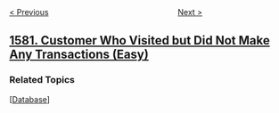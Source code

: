 <!--|This file generated by command(leetcode description); DO NOT EDIT.    |-->
<!--+----------------------------------------------------------------------+-->
<!--|@author    openset <openset.wang@gmail.com>                           |-->
<!--|@link      https://github.com/openset                                 |-->
<!--|@home      https://github.com/openset/leetcode                        |-->
<!--+----------------------------------------------------------------------+-->

[< Previous](../put-boxes-into-the-warehouse-ii "Put Boxes Into the Warehouse II")
　　　　　　　　　　　　　　　　
[Next >](../special-positions-in-a-binary-matrix "Special Positions in a Binary Matrix")

## [1581. Customer Who Visited but Did Not Make Any Transactions (Easy)](https://leetcode.com/problems/customer-who-visited-but-did-not-make-any-transactions "进店却未进行过交易的顾客")



### Related Topics
  [[Database](../../tag/database/README.md)]
